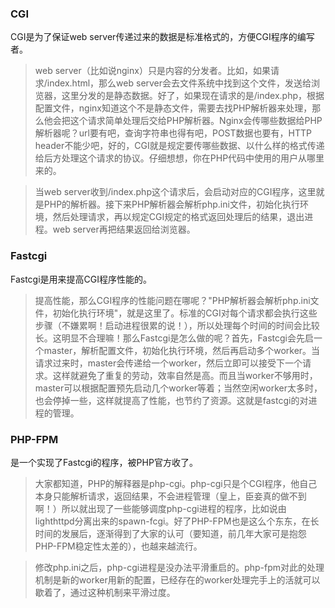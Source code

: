 ### CGI
CGI是为了保证web server传递过来的数据是标准格式的，方便CGI程序的编写者。
>web server（比如说nginx）只是内容的分发者。比如，如果请求/index.html，那么web server会去文件系统中找到这个文件，发送给浏览器，这里分发的是静态数据。好了，如果现在请求的是/index.php，根据配置文件，nginx知道这个不是静态文件，需要去找PHP解析器来处理，那么他会把这个请求简单处理后交给PHP解析器。Nginx会传哪些数据给PHP解析器呢？url要有吧，查询字符串也得有吧，POST数据也要有，HTTP header不能少吧，好的，CGI就是规定要传哪些数据、以什么样的格式传递给后方处理这个请求的协议。仔细想想，你在PHP代码中使用的用户从哪里来的。

>当web server收到/index.php这个请求后，会启动对应的CGI程序，这里就是PHP的解析器。接下来PHP解析器会解析php.ini文件，初始化执行环境，然后处理请求，再以规定CGI规定的格式返回处理后的结果，退出进程。web server再把结果返回给浏览器。  
### Fastcgi
Fastcgi是用来提高CGI程序性能的。
>提高性能，那么CGI程序的性能问题在哪呢？"PHP解析器会解析php.ini文件，初始化执行环境"，就是这里了。标准的CGI对每个请求都会执行这些步骤（不嫌累啊！启动进程很累的说！），所以处理每个时间的时间会比较长。这明显不合理嘛！那么Fastcgi是怎么做的呢？首先，Fastcgi会先启一个master，解析配置文件，初始化执行环境，然后再启动多个worker。当请求过来时，master会传递给一个worker，然后立即可以接受下一个请求。这样就避免了重复的劳动，效率自然是高。而且当worker不够用时，master可以根据配置预先启动几个worker等着；当然空闲worker太多时，也会停掉一些，这样就提高了性能，也节约了资源。这就是fastcgi的对进程的管理。
### PHP-FPM
是一个实现了Fastcgi的程序，被PHP官方收了。
>大家都知道，PHP的解释器是php-cgi。php-cgi只是个CGI程序，他自己本身只能解析请求，返回结果，不会进程管理（皇上，臣妾真的做不到啊！）所以就出现了一些能够调度php-cgi进程的程序，比如说由lighthttpd分离出来的spawn-fcgi。好了PHP-FPM也是这么个东东，在长时间的发展后，逐渐得到了大家的认可（要知道，前几年大家可是抱怨PHP-FPM稳定性太差的），也越来越流行。  

>修改php.ini之后，php-cgi进程是没办法平滑重启的。php-fpm对此的处理机制是新的worker用新的配置，已经存在的worker处理完手上的活就可以歇着了，通过这种机制来平滑过度。
